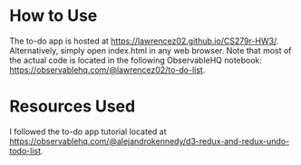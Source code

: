 # How to Use
The to-do app is hosted at https://lawrencez02.github.io/CS279r-HW3/. Alternatively, simply open index.html in any web browser.
Note that most of the actual code is located in the following ObservableHQ notebook: https://observablehq.com/@lawrencez02/to-do-list.

# Resources Used
I followed the to-do app tutorial located at https://observablehq.com/@alejandrokennedy/d3-redux-and-redux-undo-todo-list.